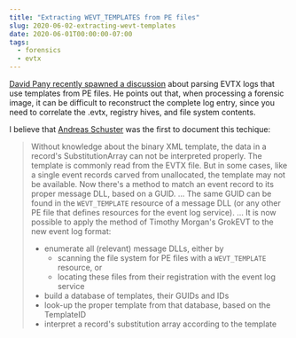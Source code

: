 ```yaml
---
title: "Extracting WEVT_TEMPLATES from PE files"
slug: 2020-06-02-extracting-wevt-templates
date: 2020-06-01T00:00:00-07:00
tags:
  - forensics
  - evtx
---
```


[David Pany recently spawned a discussion](https://twitter.com/DavidPany/status/1266779174901071872)
about parsing EVTX logs that use templates from PE files.
He points out that, when processing a forensic image, it can be difficult to reconstruct the complete log entry, since you need to correlate the .evtx, registry hives, and file system contents.

I believe that [Andreas Schuster](https://computer.forensikblog.de/en/2010/10/linking-event-messages-and-resource-dlls.html)
was the first to document this techique:

> Without knowledge about the binary XML template, 
> the data in a record's SubstitutionArray can not be interpreted properly.
> The template is commonly read from the EVTX file.
> But in some cases, like a single event records carved from unallocated,
> the template may not be available.
> Now there's a method to match an event record to its proper message DLL, based on a GUID.
> ...
>  The same GUID can be found in the `WEVT_TEMPLATE` resource of a message DLL
> (or any other PE file that defines resources for the event log service).
> ...
> It is now possible to apply the method of Timothy Morgan's GrokEVT to the new event log format:
>
>   - enumerate all (relevant) message DLLs, either by
>      - scanning the file system for PE files with a `WEVT_TEMPLATE` resource, or
>      - locating these files from their registration with the event log service
>   - build a database of templates, their GUIDs and IDs
>   - look-up the proper template from that database, based on the TemplateID
>   - interpret a record's substitution array according to the template

